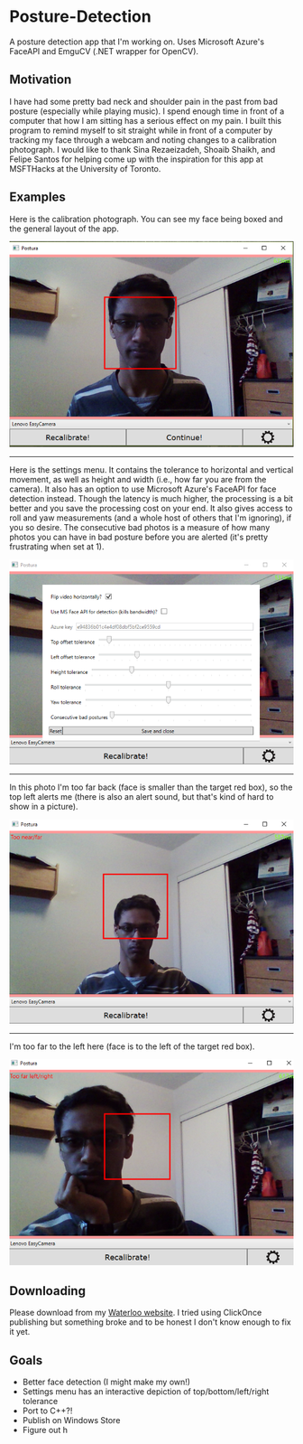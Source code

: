 # Posture-Detection
A posture detection app that I'm working on. Uses Microsoft Azure's FaceAPI and EmguCV (.NET wrapper for OpenCV).

## Motivation
I have had some pretty bad neck and shoulder pain in the past from bad posture (especially while playing music). I spend enough time in front of a computer that how I am sitting has a serious effect on my pain.  I built this program to remind myself to sit straight while in front of a computer by tracking my face through a webcam and noting changes to a calibration photograph. I would like to thank Sina Rezaeizadeh, Shoaib Shaikh, and Felipe Santos for helping come up with the inspiration for this app at MSFTHacks at the  University of Toronto.

## Examples
Here is the calibration photograph. You can see my face being boxed and the general layout of the app.

![Photo 1](Screenshot1.PNG)

---

Here is the settings menu. It contains the tolerance to horizontal and vertical movement, as well as height and width (i.e., how far you are from the camera). It also has an option to use Microsoft Azure's FaceAPI for face detection instead. Though the latency is much higher, the processing is a bit better and you save the processing cost on your end. It also gives access to roll and yaw measurements (and a whole host of others that I'm ignoring), if you so desire. The consecutive bad photos is a measure of how many photos you can have in bad posture before you are alerted (it's pretty frustrating when set at 1).

![Photo 2](Screenshot2.PNG)

---

In this photo I'm too far back (face is smaller than the target red box), so the top left alerts me (there is also an alert sound, but that's kind of hard to show in a picture).

![Photo 3](Screenshot3.PNG)

---

I'm too far to the left here (face is to the left of the target red box).

![Photo 4](Screenshot4.PNG)

## Downloading
Please download from my [Waterloo website](https://www.student.cs.uwaterloo.ca/~a23sriva/). I tried using ClickOnce publishing but something broke and to be honest I don't know enough to fix it yet.

## Goals
- Better face detection (I might make my own!)
- Settings menu has an interactive depiction of top/bottom/left/right tolerance
- Port to C++?!
- Publish on Windows Store
- Figure out h
